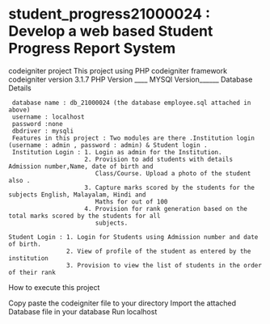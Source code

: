 # student_progress21000024 : Develop a web based Student Progress Report System
codeigniter project
This project using PHP codeigniter framework
codeigniter version 3.1.7
PHP Version ____ MYSQl Version______
Database Details

     database name : db_21000024 (the database employee.sql attached in above)
     username : localhost
     password :none
     dbdriver : mysqli
     Features in this project : Two modules are there .Institution login (username : admin , password : admin) & Student login .
     Institution Login : 1. Login as admin for the Institution.
                         2. Provision to add students with details Admission number,Name, date of birth and 
                            Class/Course. Upload a photo of the student also .
                         3. Capture marks scored by the students for the subjects English, Malayalam, Hindi and 
                            Maths for out of 100   
                         4. Provision for rank generation based on the total marks scored by the students for all 
                            subjects.
                            
    Student Login : 1. Login for Students using Admission number and date of birth.
                    2. View of profile of the student as entered by the institution
                    3. Provision to view the list of students in the order of their rank        
             
 How to execute this project

Copy paste the codeigniter file to your directory Import the attached Database file in your database Run localhost                       
     
     
     
